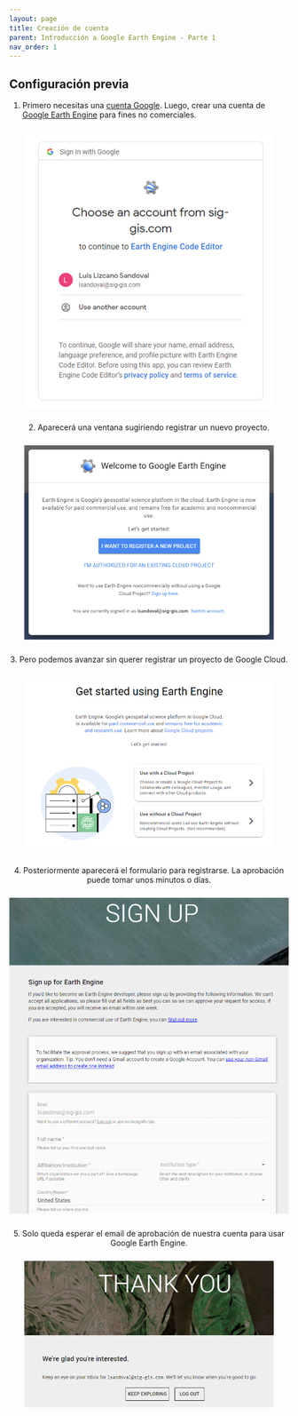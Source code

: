```yaml
---
layout: page
title: Creación de cuenta
parent: Introducción a Google Earth Engine - Parte 1
nav_order: 1
---
```


## Configuración previa


1. Primero necesitas una [cuenta Google](https://accounts.google.com/signup). Luego, crear una cuenta de [Google Earth Engine](https://code.earthengine.google.com/register) para fines no comerciales. 

<p align="center">
<img src="../../images/intro-gee/01_fig1.png" vspace="10" width="450">
<p/>

<p align="center">
2. Aparecerá una ventana sugiriendo registrar un nuevo proyecto.
<p/>

<p align="center"> 
<img src="../../images/intro-gee/01_fig2.png" vspace="10" width="450">
<p/>

<p align="center">  
3. Pero podemos avanzar sin querer registrar un proyecto de Google Cloud.
<p/>

<p align="center">
<img src="../../images/intro-gee/01_fig3.png" vspace="10" width="450">
<p/>

<p align="center">
4. Posteriormente aparecerá el formulario para registrarse. La aprobación puede tomar unos minutos o días.
<p/>

<p align="center">
<img src="../../images/intro-gee/01_fig4.png" vspace="10" width="550">
<p/>

<p align="center">
5. Solo queda esperar el email de aprobación de nuestra cuenta para usar Google Earth Engine.
<p/>

<p align="center">
<img src="../../images/intro-gee/01_fig5.png" vspace="10" width="450">
<p/>
